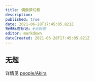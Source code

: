 ```yaml
---
title: 偶像梦幻祭
description:
published: true
date: 2021-06-28T17:45:05.821Z
特殊标签标记: #无标签
editor: markdown
dateCreated: 2021-06-28T17:45:05.821Z
---
```


## 无题

详情见 [people/Akira](/people/Akira.md)
